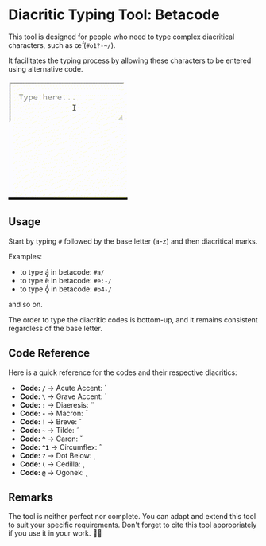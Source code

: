 # Diacritic Typing Tool: Betacode

This tool is designed for people who need to type complex diacritical characters, such as œ̣̃́ (`#o1?-~/`).

It facilitates the typing process by allowing these characters to be entered using alternative code. 


[![Demo Betacode alpha](https://github.com/schefflaa/betacode/blob/main/demo.gif)](https://schefflaa.github.io/betacode/)


## Usage
Start by typing `#` followed by the base letter (a-z) and then diacritical marks.

Examples:
- to type á in betacode: `#a/`
- to type ë̄́ in betacode: `#e:-/`
- to type ǭ́ in betacode: `#o4-/`

and so on.

The order to type the diacritic codes is bottom-up, and it remains consistent regardless of the base letter. 

## Code Reference
Here is a quick reference for the codes and their respective diacritics:

- **Code: `/`** → Acute Accent:  ́
- **Code: `\`** → Grave Accent:  ̀
- **Code: `:`** → Diaeresis:  ̈
- **Code: `-`** → Macron:  ̄
- **Code: `!`** → Breve:  ˘
- **Code: `~`** → Tilde:  ̃
- **Code: `^`** → Caron:  ˇ
- **Code: `^1`** → Circumflex:  ̂
- **Code: `?`** → Dot Below:  ̣
- **Code: `(`** → Cedilla:  ̧
- **Code: `@`** → Ogonek:  ̨

## Remarks
The tool is neither perfect nor complete. You can adapt and extend this tool to suit your specific requirements. Don't forget to cite this tool appropriately if you use it in your work. 🤝🏼
